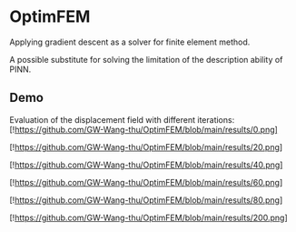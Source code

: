 # OptimFEM
Applying gradient descent as a solver for finite element method.

A possible substitute for solving the limitation of the description ability of PINN.


## Demo

Evaluation of the displacement field with different iterations:
[!https://github.com/GW-Wang-thu/OptimFEM/blob/main/results/0.png]

[!https://github.com/GW-Wang-thu/OptimFEM/blob/main/results/20.png]

[!https://github.com/GW-Wang-thu/OptimFEM/blob/main/results/40.png]

[!https://github.com/GW-Wang-thu/OptimFEM/blob/main/results/60.png]

[!https://github.com/GW-Wang-thu/OptimFEM/blob/main/results/80.png]

[!https://github.com/GW-Wang-thu/OptimFEM/blob/main/results/200.png]
